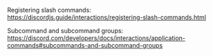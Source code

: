 Registering slash commands: https://discordjs.guide/interactions/registering-slash-commands.html

Subcommand and subcommand groups: https://discord.com/developers/docs/interactions/application-commands#subcommands-and-subcommand-groups